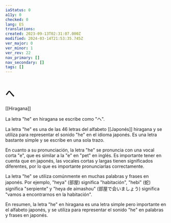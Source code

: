 ```yaml
---
iaStatus: 0
a11y: 0
checked: 0
lang: ES
translations: 
created: 2023-09-13T02:31:07.000Z
modified: 2024-03-14T21:53:35.745Z
ver_major: 0
ver_minor: 1
ver_rev: 22
nav_primary: []
nav_secondary: []
tags: []
---
```

# へ

[[Hiragana]]

La letra "he" en hiragana se escribe como "へ".

La letra "he" es una de las 46 letras del alfabeto [[Japonés]] hiragana y se utiliza para representar el sonido "he" en el idioma japonés. Es una letra bastante simple y se escribe en una sola trazo.

En cuanto a su pronunciación, la letra "he" se pronuncia con una vocal corta "e", que es similar a la "e" en "pet" en inglés. Es importante tener en cuenta que en japonés, las vocales cortas y largas tienen significados diferentes, por lo que es importante pronunciarlas correctamente.

La letra "he" se utiliza comúnmente en muchas palabras y frases en japonés. Por ejemplo, "heya" (部屋) significa "habitación", "hebi" (蛇) significa "serpiente" y "heya de aimashou" (部屋で会いましょう) significa "vamos a encontrarnos en la habitación".

En resumen, la letra "he" en hiragana es una letra simple pero importante en el alfabeto japonés, y se utiliza para representar el sonido "he" en palabras y frases en japonés.